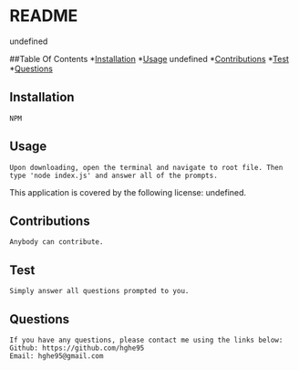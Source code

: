 
  # README
  undefined

  ##Table Of Contents
  *[Installation](#installation)
  *[Usage](#usage) 
  undefined
  *[Contributions](#contributions)
  *[Test](#test)
  *[Questions](#questions)

  ## Installation
    NPM 

  ## Usage
    Upon downloading, open the terminal and navigate to root file. Then type 'node index.js' and answer all of the prompts.

  This application is covered by the following license: undefined.

  ## Contributions
    Anybody can contribute. 

  ## Test
    Simply answer all questions prompted to you.

  ## Questions
    If you have any questions, please contact me using the links below:
    Github: https://github.com/hghe95
    Email: hghe95@gmail.com
  